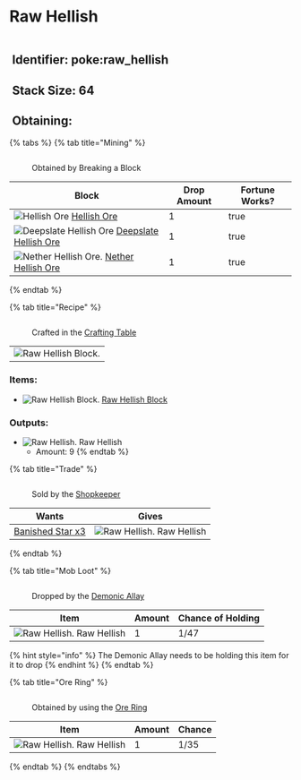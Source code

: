 # Raw Hellish

<figure><img src="https://github.com/user-attachments/assets/38701246-68fb-49d2-b6da-e00baeed17d8" alt=""><figcaption></figcaption></figure>

## <img src="https://minecraft.wiki/images/Name_Tag_JE2_BE2.png?cbdc1" alt="" data-size="line"> Identifier: poke:raw\_hellish <a href="#identifier" id="identifier"></a>

## <img src="https://minecraft.wiki/images/Light_Gray_Bundle_JE1_BE1.png?b552e" alt="" data-size="line"> Stack Size: 64

## <img src="https://minecraft.wiki/images/thumb/Crafting_Table_JE4_BE3.png/150px-Crafting_Table_JE4_BE3.png?5767f" alt="" data-size="line"> Obtaining:

{% tabs %}
{% tab title="Mining" %}
<figure><img src="https://github.com/user-attachments/assets/d1e653c0-4330-48e7-afc4-19c7eb52cb95" alt=""><figcaption><p>Obtained by Breaking a Block</p></figcaption></figure>

<table><thead><tr><th>Block</th><th>Drop Amount</th><th data-type="checkbox">Fortune Works?</th></tr></thead><tbody><tr><td><img src="https://github.com/user-attachments/assets/f4a2afe9-f3e4-49b7-a502-86d4ec3fbde6" alt="Hellish Ore" data-size="line"> <a href="../../blocks/ores/stone-ores/hellish-ore.md">Hellish Ore</a></td><td>1</td><td>true</td></tr><tr><td><img src="https://github.com/user-attachments/assets/6cc28f0e-7286-44e4-b39d-41d9c5fb2697" alt="Deepslate Hellish Ore" data-size="line"> <a href="../../blocks/ores/deepslate-ores/deepslate-hellish-ore.md">Deepslate Hellish Ore</a></td><td>1</td><td>true</td></tr><tr><td><img src="https://github.com/user-attachments/assets/157d98cc-8250-42e6-aa32-7eff118ec5f1" alt="Nether Hellish Ore." data-size="line"> <a href="../../blocks/ores/nether-ores/nether-hellish-ore.md">Nether Hellish Ore</a></td><td>1</td><td>true</td></tr></tbody></table>
{% endtab %}

{% tab title="Recipe" %}
<figure><img src="https://minecraft.wiki/images/thumb/Crafting_Table_JE4_BE3.png/150px-Crafting_Table_JE4_BE3.png?5767f" alt=""><figcaption><p>Crafted in the <a href="https://minecraft.wiki/w/Crafting_Table">Crafting Table</a></p></figcaption></figure>

|                                                                                                                                           |
| :---------------------------------------------------------------------------------------------------------------------------------------: |
| <img src="https://github.com/user-attachments/assets/c7dfe120-db74-45f5-bd58-416745dfd18b" alt="Raw Hellish Block." data-size="original"> |

### Items:

* <img src="https://github.com/user-attachments/assets/c7dfe120-db74-45f5-bd58-416745dfd18b" alt="Raw Hellish Block." data-size="line"> [Raw Hellish Block](../../blocks/raw-ore-blocks/block-of-raw-hellish.md)

### Outputs:

* <img src="https://github.com/user-attachments/assets/38701246-68fb-49d2-b6da-e00baeed17d8" alt="Raw Hellish." data-size="line"> Raw Hellish
  * Amount: 9
{% endtab %}

{% tab title="Trade" %}
<figure><img src="https://github.com/user-attachments/assets/adc1c7b5-4611-4b54-b1a4-1fcaafe6c896" alt=""><figcaption><p>Sold by the <a href="../../mobs/traders/shopkeeper.md">Shopkeeper</a></p></figcaption></figure>

| Wants                                                                                                                                                                              | Gives                                                                                                                                       |
| ---------------------------------------------------------------------------------------------------------------------------------------------------------------------------------- | ------------------------------------------------------------------------------------------------------------------------------------------- |
| [<img src="https://github.com/ItsMePok/PFE/assets/136857747/1174ceba-b39a-420f-bc70-6d78bcbe5951" alt="" data-size="line">Banished Star x3](../banished-stars/banished-star-x3.md) | <img src="https://github.com/user-attachments/assets/38701246-68fb-49d2-b6da-e00baeed17d8" alt="Raw Hellish." data-size="line"> Raw Hellish |
{% endtab %}

{% tab title="Mob Loot" %}
<figure><img src="https://github.com/user-attachments/assets/20dc2cb0-8d87-4157-8db3-bae28ef15b64" alt=""><figcaption><p>Dropped by the <a href="../../mobs/hostile-mobs/demonic-allay.md">Demonic Allay</a></p></figcaption></figure>

| Item                                                                                                                                        | Amount | Chance of Holding |
| ------------------------------------------------------------------------------------------------------------------------------------------- | ------ | ----------------- |
| <img src="https://github.com/user-attachments/assets/38701246-68fb-49d2-b6da-e00baeed17d8" alt="Raw Hellish." data-size="line"> Raw Hellish | 1      | 1/47              |

{% hint style="info" %}
The Demonic Allay needs to be holding this item for it to drop
{% endhint %}
{% endtab %}

{% tab title="Ore Ring" %}
<figure><img src="https://github.com/user-attachments/assets/03ca69b9-0b12-4b37-ace1-cf83bda706ca" alt=""><figcaption><p>Obtained by using the <a href="../../tools/rings/ore-ring.md">Ore Ring</a></p></figcaption></figure>

| Item                                                                                                                                        | Amount | Chance |
| ------------------------------------------------------------------------------------------------------------------------------------------- | ------ | ------ |
| <img src="https://github.com/user-attachments/assets/38701246-68fb-49d2-b6da-e00baeed17d8" alt="Raw Hellish." data-size="line"> Raw Hellish | 1      | 1/35   |
{% endtab %}
{% endtabs %}
